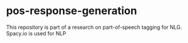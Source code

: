 # pos-response-generation
This repository is part of a research on part-of-speech tagging for NLG.
Spacy.io is used for NLP
